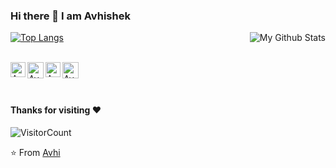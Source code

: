 ### Hi there 👋 I am Avhishek 

[![Top Langs](https://github-readme-stats.vercel.app/api/top-langs/?username=abiswas100)](https://github.com/anuraghazra/github-readme-stats)
<img align="right" src="https://github-readme-stats.vercel.app/api?username=abiswas100&&show_icons=true&theme=radical&count_private=true&include_all_commits=true" alt="My Github Stats">

<br>

  <a href="https://www.linkedin.com/in/avhishek-biswas-354858144/">
    <img align="left" alt="Avhishek Biswas | Linkedin" width="24px" src="https://github.com/TheDudeThatCode/TheDudeThatCode/blob/master/Assets/Linkedin.svg" />
  </a>
  <a href="https://https://twitter.com/TheBengaliCoder">
    <img align="left" alt="Avhishek Biswas | Twitter" width="26px" src="https://github.com/TheDudeThatCode/TheDudeThatCode/blob/master/Assets/Twitter.svg" />
  </a>
  <a href="https://www.instagram.com/the_phantom_menace19/">
    <img align="left" alt="Avhishek Biswas | Instagram" width="24px" src="https://github.com/TheDudeThatCode/TheDudeThatCode/blob/master/Assets/Instagram.svg" />
  </a>
  <a href="mailto:avhishekbiswas17@gmail.com">
    <img align="left" alt="Avhishek Biswas | Gmail" width="26px" src="https://github.com/TheDudeThatCode/TheDudeThatCode/blob/master/Assets/Gmail.svg" />
  </a>

<br><br>

#### Thanks for visiting :heart:
![VisitorCount](https://profile-counter.glitch.me/abiswas100/count.svg)

⭐️ From [Avhi](https://github.com/abiswas100)

